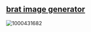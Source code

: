 ## [brat image generator](https://brat.mininxd.my.id)
![1000431682](https://github.com/user-attachments/assets/13f1901f-a17d-41c9-8676-504f35438002)
